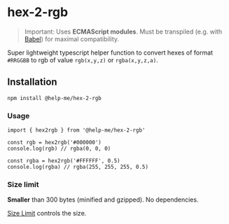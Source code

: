 # hex-2-rgb

> Important: Uses **ECMAScript modules**. Must be transpiled (e.g. with [Babel](https://babeljs.io/)) for maximal compatibility.

Super lightweight typescript helper function to convert hexes of format `#RRGGBB` to rgb of value `rgb(x,y,z)` or `rgba(x,y,z,a)`.

## Installation

```
npm install @help-me/hex-2-rgb
```

### Usage

```
import { hex2rgb } from '@help-me/hex-2-rgb'

const rgb = hex2rgb('#000000')
console.log(rgb) // rgba(0, 0, 0)

const rgba = hex2rgb('#FFFFFF', 0.5)
console.log(rgba) // rgba(255, 255, 255, 0.5)
```

### Size limit

**Smaller** than 300 bytes (minified and gzipped). No dependencies.

[Size Limit](https://github.com/ai/size-limit) controls the size.
